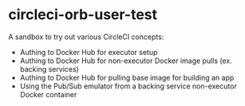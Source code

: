 # circleci-orb-user-test

A sandbox to try out various CircleCI concepts:

- Authing to Docker Hub for executor setup
- Authing to Docker Hub for non-executor Docker image pulls (ex. backing services)
- Authing to Docker Hub for pulling base image for building an app
- Using the Pub/Sub emulator from a backing service non-executor Docker container
